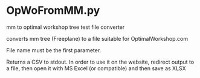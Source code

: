 # OpWoFromMM.py
mm to optimal workshop tree test file converter

converts mm tree (Freeplane) to a file suitable for OptimalWorkshop.com


File name must be the first parameter.


Returns a CSV to stdout. In order to use it on the website, redirect output to a file, then open it with MS Excel (or compatible) and then save as XLSX
